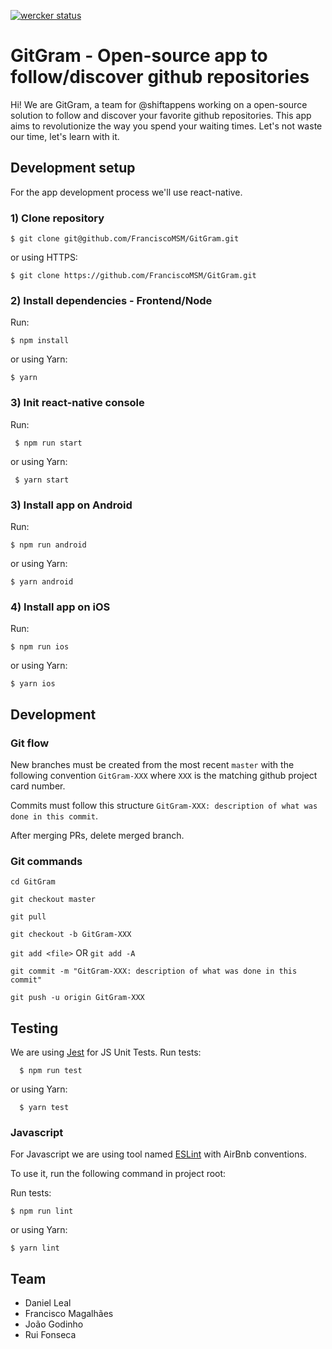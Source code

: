 [![wercker status](https://app.wercker.com/status/1a521e6a64e842283436572703ec0dd5/s/master "wercker status")](https://app.wercker.com/project/byKey/1a521e6a64e842283436572703ec0dd5)

# GitGram - Open-source app to follow/discover github repositories

Hi! We are GitGram, a team for @shiftappens working on a open-source solution to follow and discover your favorite github repositories. This app aims to revolutionize the way you spend your waiting times. Let's not waste our time, let's learn with it.

## Development setup 
For the app development process we'll use react-native.

### 1) Clone repository

    $ git clone git@github.com/FranciscoMSM/GitGram.git

or using HTTPS:

    $ git clone https://github.com/FranciscoMSM/GitGram.git
    
### 2) Install dependencies - Frontend/Node
  Run:
  
    $ npm install
    
or using Yarn:

    $ yarn 

### 3) Init react-native console
  Run:
  
     $ npm run start
     
or using Yarn:

     $ yarn start

### 3) Install app on Android
  Run:
  
    $ npm run android
    
 or using Yarn:

    $ yarn android

### 4) Install app on iOS
  Run:
  
    $ npm run ios
    
 or using Yarn:

    $ yarn ios


## Development

### Git flow

New branches must be created from the most recent `master` with the following convention `GitGram-XXX` where `XXX` is the matching github project card number.

Commits must follow this structure `GitGram-XXX: description of what was done in this commit`.

After merging PRs, delete merged branch.

### Git commands

`cd GitGram`

`git checkout master`

`git pull`

`git checkout -b GitGram-XXX`

`git add <file>` OR `git add -A`

`git commit -m "GitGram-XXX: description of what was done in this commit"`

`git push -u origin GitGram-XXX`

  
## Testing 

We are using [Jest](https://facebook.github.io/jest/) for JS Unit Tests.
  Run tests:
  
      $ npm run test 
      
  or using Yarn:

      $ yarn test


### Javascript

For Javascript we are using tool named [ESLint](http://eslint.org/) with AirBnb conventions.

To use it, run the following command in project root:

 Run tests:

    $ npm run lint 
    
 or using Yarn:

    $ yarn lint


## Team
* Daniel Leal
* Francisco Magalhães
* João Godinho
* Rui Fonseca
